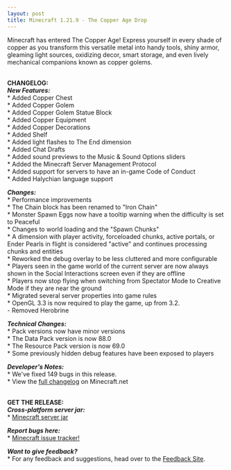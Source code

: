 ```yaml
---
layout: post
title: Minecraft 1.21.9 - The Copper Age Drop
---
```


Minecraft has entered The Copper Age! Express yourself in every shade of copper as you transform this versatile metal into handy tools, shiny armor, gleaming light sources, oxidizing decor, smart storage, and even lively mechanical companions known as copper golems.<br><br>

**CHANGELOG:**<br>
***New Features:***<br>
\* Added Copper Chest<br>
\* Added Copper Golem<br>
\* Added Copper Golem Statue Block<br>
\* Added Copper Equipment<br>
\* Added Copper Decorations<br>
\* Added Shelf<br>
\* Added light flashes to The End dimension<br>
\* Added Chat Drafts<br>
\* Added sound previews to the Music & Sound Options sliders<br>
\* Added the Minecraft Server Management Protocol<br>
\* Added support for servers to have an in-game Code of Conduct<br>
\* Added Halychian language support<br>

***Changes:***<br>
\* Performance improvements<br>
\* The Chain block has been renamed to "Iron Chain"<br>
\* Monster Spawn Eggs now have a tooltip warning when the difficulty is set to Peaceful<br>
\* Changes to world loading and the "Spawn Chunks"<br>
\* A dimension with player activity, forceloaded chunks, active portals, or Ender Pearls in flight is considered "active" and continues processing chunks and entities<br>
\* Reworked the debug overlay to be less cluttered and more configurable<br>
\* Players seen in the game world of the current server are now always shown in the Social Interactions screen even if they are offline<br>
\* Players now stop flying when switching from Spectator Mode to Creative Mode if they are near the ground<br>
\* Migrated several server properties into game rules<br>
\* OpenGL 3.3 is now required to play the game, up from 3.2.<br>
\- Removed Herobrine<br>

***Technical Changes:***<br>
\* Pack versions now have minor versions<br>
\* The Data Pack version is now 88.0<br>
\* The Resource Pack version is now 69.0<br>
\* Some previously hidden debug features have been exposed to players<br>

***Developer's Notes:***<br>
\* We've fixed 149 bugs in this release.<br>
\* View the [full changelog](https://www.minecraft.net/article/minecraft-java-edition-1-21-9) on Minecraft.net<br><br>

**GET THE RELEASE:**<br>
***Cross-platform server jar:***<br>
\* [Minecraft server jar](https://piston-data.mojang.com/v1/objects/11e54c2081420a4d49db3007e66c80a22579ff2a/server.jar)<br>

***Report bugs here:***<br>
\* [Minecraft issue tracker!](https://bugs.mojang.com/projects/MC/summary)<br>

***Want to give feedback?***<br>
\* For any feedback and suggestions, head over to the [Feedback Site](https://feedback.minecraft.net).
